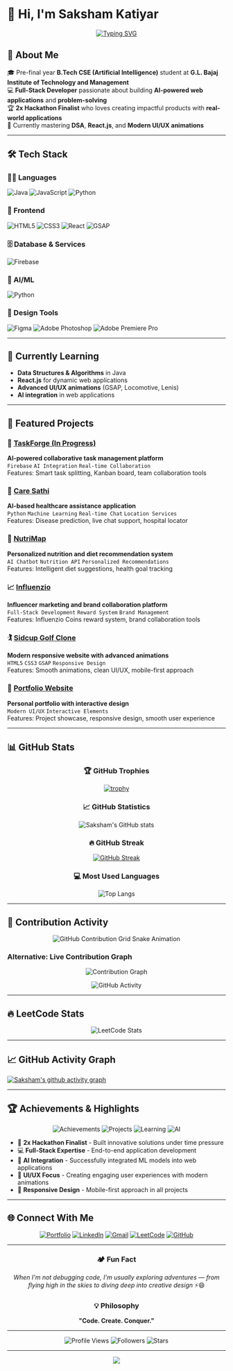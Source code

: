 # 👋 Hi, I'm Saksham Katiyar

<div align="center">

[![Typing SVG](https://readme-typing-svg.herokuapp.com?font=Fira+Code&weight=600&size=28&pause=1000&color=00D8FF&center=true&vCenter=true&width=600&lines=Front-End+Developer;AI+Enthusiast;Problem+Solver;2x+Hackathon+Finalist)](https://git.io/typing-svg)

</div>

## 🚀 About Me
🎓 Pre-final year **B.Tech CSE (Artificial Intelligence)** student at **G.L. Bajaj Institute of Technology and Management**  
💻 **Full-Stack Developer** passionate about building **AI-powered web applications** and **problem-solving**  
🏆 **2x Hackathon Finalist** who loves creating impactful products with **real-world applications**  
🌟 Currently mastering **DSA**, **React.js**, and **Modern UI/UX animations**

---

## 🛠️ Tech Stack

### 👨‍💻 Languages
![Java](https://img.shields.io/badge/Java-ED8B00?style=for-the-badge&logo=openjdk&logoColor=white)
![JavaScript](https://img.shields.io/badge/JavaScript-F7DF1E?style=for-the-badge&logo=javascript&logoColor=black)
![Python](https://img.shields.io/badge/Python-3670A0?style=for-the-badge&logo=python&logoColor=ffdd54)

### 🎨 Frontend
![HTML5](https://img.shields.io/badge/HTML5-E34F26?style=for-the-badge&logo=html5&logoColor=white)
![CSS3](https://img.shields.io/badge/CSS3-1572B6?style=for-the-badge&logo=css3&logoColor=white)
![React](https://img.shields.io/badge/React-20232A?style=for-the-badge&logo=react&logoColor=61DAFB)
![GSAP](https://img.shields.io/badge/GSAP-88CE02?style=for-the-badge&logo=greensock&logoColor=white)

### 🗄️ Database & Services
![Firebase](https://img.shields.io/badge/Firebase-FFCA28?style=for-the-badge&logo=firebase&logoColor=black)

### 🤖 AI/ML
![Python](https://img.shields.io/badge/AI%20with%20Python-3670A0?style=for-the-badge&logo=python&logoColor=ffdd54)

### 🎨 Design Tools
![Figma](https://img.shields.io/badge/Figma-F24E1E?style=for-the-badge&logo=figma&logoColor=white)
![Adobe Photoshop](https://img.shields.io/badge/Adobe%20Photoshop-31A8FF?style=for-the-badge&logo=adobe%20photoshop&logoColor=black)
![Adobe Premiere Pro](https://img.shields.io/badge/Adobe%20Premiere%20Pro-9999FF?style=for-the-badge&logo=adobe%20premiere%20pro&logoColor=black)

---

## 🌱 Currently Learning
- **Data Structures & Algorithms** in Java
- **React.js** for dynamic web applications
- **Advanced UI/UX animations** (GSAP, Locomotive, Lenis)
- **AI integration** in web applications

---

## 🌟 Featured Projects

### 🚀 [TaskForge (In Progress)](https://github.com/katiyar-saksham/projectPulse-in-Progress-)
**AI-powered collaborative task management platform**  
`Firebase` `AI Integration` `Real-time Collaboration`  
Features: Smart task splitting, Kanban board, team collaboration tools

### 🏥 [Care Sathi](https://github.com/katiyar-saksham/CareSathi)
**AI-based healthcare assistance application**  
`Python` `Machine Learning` `Real-time Chat` `Location Services`  
Features: Disease prediction, live chat support, hospital locator

### 🍎 [NutriMap](https://github.com/katiyar-saksham/Nutri-Map)
**Personalized nutrition and diet recommendation system**  
`AI Chatbot` `Nutrition API` `Personalized Recommendations`  
Features: Intelligent diet suggestions, health goal tracking

### 📈 [Influenzio](https://github.com/katiyar-saksham/Influenzio)
**Influencer marketing and brand collaboration platform**  
`Full-Stack Development` `Reward System` `Brand Management`  
Features: Influenzio Coins reward system, brand collaboration tools

### 🏌️ [Sidcup Golf Clone](https://github.com/katiyar-saksham/Sidcup-Golf)
**Modern responsive website with advanced animations**  
`HTML5` `CSS3` `GSAP` `Responsive Design`  
Features: Smooth animations, clean UI/UX, mobile-first approach

### 💼 [Portfolio Website](https://github.com/katiyar-saksham/Portfolio)
**Personal portfolio with interactive design**  
`Modern UI/UX` `Interactive Elements`  
Features: Project showcase, responsive design, smooth user experience

---

## 📊 GitHub Stats

<div align="center">

### 🏆 GitHub Trophies
[![trophy](https://github-profile-trophy.vercel.app/?username=katiyar-saksham&theme=tokyonight&no-frame=false&no-bg=false&margin-w=4)](https://github.com/ryo-ma/github-profile-trophy)

### 📈 GitHub Statistics
![Saksham's GitHub stats](https://github-readme-stats.vercel.app/api?username=katiyar-saksham&show_icons=true&theme=tokyonight&hide_border=true&include_all_commits=true&count_private=true)

### 🔥 GitHub Streak
[![GitHub Streak](https://github-readme-streak-stats.herokuapp.com/?user=katiyar-saksham&theme=tokyonight&hide_border=true)](https://git.io/streak-stats)

### 💻 Most Used Languages
![Top Langs](https://github-readme-stats.vercel.app/api/top-langs/?username=katiyar-saksham&layout=compact&theme=tokyonight&hide_border=true&langs_count=8)

</div>

---
## 🐍 Contribution Activity

<div align="center">

![GitHub Contribution Grid Snake Animation](https://github.com/katiyar-saksham/katiyar-saksham/blob/output/github-contribution-grid-snake.svg)

</div>

### Alternative: Live Contribution Graph
<div align="center">

![Contribution Graph](https://github-readme-streak-stats.herokuapp.com/?user=katiyar-saksham&theme=tokyonight&hide_border=true)

![GitHub Activity](https://activity-graph.herokuapp.com/graph?username=katiyar-saksham&theme=tokyo-night&hide_border=true&area=true)

</div>

---

## 🔥 LeetCode Stats

<div align="center">

![LeetCode Stats](https://leetcard.jacoblin.cool/katiyar-saksham?theme=chartreuse&font=Karma&ext=heatmap)

</div>

---

## 📈 GitHub Activity Graph

[![Saksham's github activity graph](https://github-readme-activity-graph.vercel.app/graph?username=katiyar-saksham&bg_color=1a1b27&color=628fdb&line=628fdb&point=ff9085&area=true&hide_border=true)](https://github.com/ashutosh00710/github-readme-activity-graph)

---

## 🏆 Achievements & Highlights

<div align="center">

![Achievements](https://img.shields.io/badge/🏆_2x_Hackathon_Finalist-FF6B35?style=for-the-badge&logoColor=white)
![Projects](https://img.shields.io/badge/💻_6+_Projects_Built-4CAF50?style=for-the-badge&logoColor=white)
![Learning](https://img.shields.io/badge/🎯_DSA_Journey-2196F3?style=for-the-badge&logoColor=white)
![AI](https://img.shields.io/badge/🤖_AI_Integration-9C27B0?style=for-the-badge&logoColor=white)

</div>

- 🥈 **2x Hackathon Finalist** - Built innovative solutions under time pressure
- 💻 **Full-Stack Expertise** - End-to-end application development
- 🤖 **AI Integration** - Successfully integrated ML models into web applications
- 🎨 **UI/UX Focus** - Creating engaging user experiences with modern animations
- 📱 **Responsive Design** - Mobile-first approach in all projects

---

## 🌐 Connect With Me

<div align="center">

[![Portfolio](https://img.shields.io/badge/🌐_Portfolio-FF5722?style=for-the-badge&logoColor=white)](http://sakshamkatiyar.vercel.app)
[![LinkedIn](https://img.shields.io/badge/💼_LinkedIn-0077B5?style=for-the-badge&logo=linkedin&logoColor=white)](https://www.linkedin.com/in/katiyar-saksham/)
[![Gmail](https://img.shields.io/badge/📧_Gmail-D14836?style=for-the-badge&logo=gmail&logoColor=white)](mailto:katiyar.saksham2004@gmail.com)
[![LeetCode](https://img.shields.io/badge/🧠_LeetCode-FFA116?style=for-the-badge&logo=leetcode&logoColor=black)](https://leetcode.com/u/katiyar-saksham/)
[![GitHub](https://img.shields.io/badge/💻_GitHub-181717?style=for-the-badge&logo=github&logoColor=white)](https://github.com/katiyar-saksham)

</div>

---

<div align="center">

### 🏕️ Fun Fact
*When I'm not debugging code, I'm usually exploring adventures — from flying high in the skies to diving deep into creative design* ⚡😄

### 💡 Philosophy
**"Code. Create. Conquer."**

---

![Profile Views](https://komarev.com/ghpvc/?username=katiyar-saksham&color=blueviolet&style=for-the-badge)
![Followers](https://img.shields.io/github/followers/katiyar-saksham?color=blue&style=for-the-badge)
![Stars](https://img.shields.io/github/stars/katiyar-saksham?color=yellow&style=for-the-badge)

</div>

---

<div align="center">
  <img src="https://capsule-render.vercel.app/api?type=waving&color=gradient&height=100&section=footer"/>
</div>
